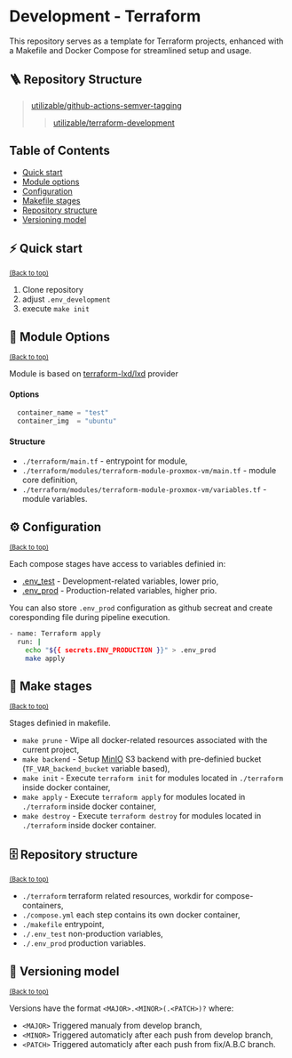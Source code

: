 Development - Terraform
============
This repository serves as a template for Terraform projects, enhanced with a Makefile and Docker Compose for streamlined setup and usage.

## 🪜 Repository Structure
> [utilizable/github-actions-semver-tagging](https://github.com/utilizable/github-actions-semver-tagging)
>> [utilizable/terraform-development](https://github.com/utilizable/terraform-development)

## Table of Contents
- [Quick start](#%EF%B8%8F-quick-start)
- [Module options](#-module-options)
- [Configuration](#%EF%B8%8F-configuration)
- [Makefile stages](#-make-stages)
- [Repository structure](#-repository-structure)
- [Versioning model](#-versioning-model)
  
## ⚡️ Quick start
<sup>[(Back to top)](#table-of-contents)</sup>

  1. Clone repository
  2. adjust `.env_development`
  3. execute `make init`

## 📔 Module Options
<sup>[(Back to top)](#table-of-contents)</sup>

Module is based on [terraform-lxd/lxd](https://registry.terraform.io/providers/terraform-lxd/lxd/latest/docs) provider

#### Options
```tf
  container_name = "test"
  container_img  = "ubuntu" 
```

#### Structure
- `./terraform/main.tf` - entrypoint for module,
- `./terraform/modules/terraform-module-proxmox-vm/main.tf` - module core definition,
- `./terraform/modules/terraform-module-proxmox-vm/variables.tf` - module variables.

## ⚙️ Configuration
<sup>[(Back to top)](#table-of-contents)</sup>

Each compose stages have access to variables definied in:

- [.env_test](./env_development) - Development-related variables, lower prio,
- [.env_prod](./env_production) - Production-related variables, higher prio.

You can also store `.env_prod` configuration as github secreat and create coresponding file during pipeline execution.

```sh
- name: Terraform apply
  run: |
    echo "${{ secrets.ENV_PRODUCTION }}" > .env_prod
    make apply
```

## 📒 Make stages
<sup>[(Back to top)](#table-of-contents)</sup>

Stages definied in makefile.

- `make prune` - Wipe all docker-related resources associated with the current project,
- `make backend` - Setup [MinIO](https://min.io/) S3 backend with pre-definied bucket (`TF_VAR_backend_bucket` variable based),
- `make init` - Execute `terraform init` for modules located in `./terraform` inside docker container,
- `make apply` - Execute `terraform apply` for modules located in `./terraform` inside docker container,
- `make destroy` - Execute `terraform destroy` for modules located in `./terraform` inside docker container.

## 🗄 Repository structure
<sup>[(Back to top)](#table-of-contents)</sup>

- `./terraform` terraform related resources, workdir for compose-containers,
- `./compose.yml` each step contains its own docker container,
- `./makefile` entrypoint,
- `./.env_test` non-production variables,
- `./.env_prod` production variables.

## 🔖 Versioning model
<sup>[(Back to top)](#table-of-contents)</sup>

Versions have the format `<MAJOR>.<MINOR>(.<PATCH>)?` where:

- `<MAJOR>` Triggered manualy from develop branch,
- `<MINOR>` Triggered automaticly after each push from develop branch,
- `<PATCH>` Triggered automaticly after each push from fix/A.B.C branch.
